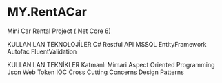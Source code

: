 # MY.RentACar
Mini Car Rental Project (.Net Core 6)

KULLANILAN TEKNOLOJİLER
C#
Restful API
MSSQL
EntityFramework
Autofac
FluentValidation

KULLANILAN TEKNİKLER
Katmanlı Mimari
Aspect Oriented Programming
Json Web Token
IOC
Cross Cutting Concerns
Design Patterns
